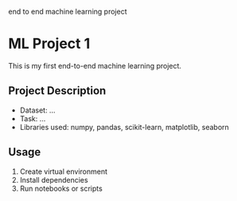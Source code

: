 end to end machine learning project
# ML Project 1

This is my first end-to-end machine learning project.  

## Project Description
- Dataset: ...
- Task: ...
- Libraries used: numpy, pandas, scikit-learn, matplotlib, seaborn

## Usage
1. Create virtual environment
2. Install dependencies
3. Run notebooks or scripts
